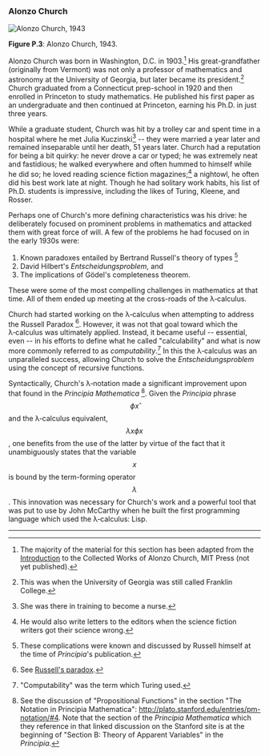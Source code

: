 ### Alonzo Church

![Alonzo Church, 1943](../images/Alonzo-Church.jpg)

**Figure P.3**: Alonzo Church, 1943.

Alonzo Church was born in Washington, D.C. in 1903.[^1] His great-grandfather (originally from Vermont) was not only a professor of mathematics and astronomy at the University of Georgia, but later became its president.[^2] Church graduated from a Connecticut prep-school in 1920 and then enrolled in Princeton to study mathematics. He published his first paper as an undergraduate and then continued at Princeton, earning his Ph.D. in just three years.

While a graduate student, Church was hit by a trolley car and spent time in a hospital where he met Julia Kuczinski[^3] -- they were married a year later and remained inseparable until her death, 51 years later. Church had a reputation for being a bit quirky: he never drove a car or typed; he was extremely neat and fastidious; he walked everywhere and often hummed to himself while he did so; he loved reading science fiction magazines;[^4] a nightowl, he often did his best work late at night. Though he had solitary work habits, his list of Ph.D. students is impressive, including the likes of Turing, Kleene, and Rosser.

Perhaps one of Church's more defining characteristics was his drive: he deliberately focused on prominent problems in mathematics and attacked them with great force of will. A few of the problems he had focused on in the early 1930s were:

1. Known paradoxes entailed by Bertrand Russell's theory of types [^5]
1. David Hilbert's *Entscheidungsproblem*, and
1. The implications of Gödel's completeness theorem.

These were some of the most compelling challenges in mathematics at that time. All of them ended up meeting at the cross-roads of the λ&#8209;calculus.

Church had started working on the λ&#8209;calculus when attempting to address the Russell Paradox [^6]. However, it was not that goal toward which the λ&#8209;calculus was ultimately applied. Instead, it became useful -- essential, even -- in his efforts to define what he called "calculability" and what is now more commonly referred to as *computability*.[^7] In this the λ&#8209;calculus was an unparalleled success, allowing Church to solve the *Entscheidungsproblem* using the concept of recursive functions.

Syntactically, Church's λ&#8209;notation made a significant improvement upon that found in the *Principia Mathematica* [^8]. Given the *Principia* phrase $$\phi x̂$$ and the λ&#8209;calculus equivalent, $$\lambda x \phi x$$, one benefits from the use of the latter by virtue of the fact that it unambiguously states that the variable $$x$$ is bound by the term-forming operator $$\lambda$$. This innovation was necessary for Church's work and a powerful tool that was put to use by John McCarthy when he built the first programming language which used the λ&#8209;calculus: Lisp.

---

[^1]: The majority of the material for this section has been adapted from the [Introduction](http://www.math.ucla.edu/~hbe/church.pdf) to the Collected Works of Alonzo Church, MIT Press (not yet published).

[^2]: This was when the University of Georgia was still called Franklin College.

[^3]: She was there in training to become a nurse.

[^4]: He would also write letters to the editors when the science fiction writers got their science wrong.

[^5]: These complications were known and discussed by Russell himself at the time of *Principia*'s publication.

[^6]: See [Russell's paradox](http://en.wikipedia.org/wiki/Russell%27s_paradox).

[^7]: "Computability" was the term which Turing used.

[^8]: See the discussion of "Propositional Functions" in the section "The Notation in Principia Mathematica":  http://plato.stanford.edu/entries/pm-notation/#4. Note that the section of the *Principia Mathematica* which they reference in that linked discussion on the Stanford site is at the beginning of "Section B: Theory of Apparent Variables" in the *Principia*.
